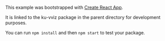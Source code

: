 This example was bootstrapped with [Create React App](https://github.com/facebook/create-react-app).

It is linked to the ku-vviz package in the parent directory for development purposes.

You can run `npm install` and then `npm start` to test your package.
